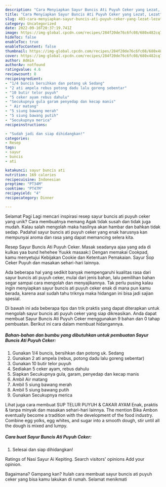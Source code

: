 ```yaml
---
description: "Cara Menyiapkan Sayur Buncis Ati Puyuh Ceker yang Lezat, Lezat"
title: "Cara Menyiapkan Sayur Buncis Ati Puyuh Ceker yang Lezat, Lezat"
slug: 403-cara-menyiapkan-sayur-buncis-ati-puyuh-ceker-yang-lezat-lezat
category: Uncategorized
date: 2022-09-16T20:37:19.741Z
image: https://img-global.cpcdn.com/recipes/284f20de76c6fc08/680x482cq70/sayur-buncis-ati-puyuh-ceker-foto-resep-utama.jpg
hideToc: false
enableToc: true
enableTocContent: false
thumbnail: https://img-global.cpcdn.com/recipes/284f20de76c6fc08/680x482cq70/sayur-buncis-ati-puyuh-ceker-foto-resep-utama.jpg
cover: https://img-global.cpcdn.com/recipes/284f20de76c6fc08/680x482cq70/sayur-buncis-ati-puyuh-ceker-foto-resep-utama.jpg
author: Admin
authorAv: notfound
ratingvalue: 4.6
reviewcount: 8
recipeingredient:
- "1/4 buncis bersihkan dan potong uk Sedang"
- "2 ati ampela rebus potong dadu lalu goreng sebentar"
- "10 butir telor puyuh"
- "5 ceker ayam rebus dahulu"
- "Secukupnya gula garam penyedap dan kecap manis"
- " Air matang"
- "5 siung bawang merah"
- "5 siung bawang putih"
- "Secukupnya merica"
recipeinstructions:

- "Sudah jadi dan siap dihidangkan!"
categories:
- Resep
tags:
- sayur
- buncis
- ati

katakunci: sayur buncis ati 
nutrition: 169 calories
recipecuisine: Indonesian
preptime: "PT34M"
cooktime: "PT47M"
recipeyield: "4"
recipecategory: Dinner

---
```



Selamat Pagi Lagi mencari inspirasi resep sayur buncis ati puyuh ceker yang unik? Cara membuatnya memang Agak tidak susah dan tidak juga mudah. Kalau salah mengolah maka hasilnya akan hambar dan bahkan tidak sedap. Padahal sayur buncis ati puyuh ceker yang enak harusnya kan mempunyai aroma dan rasa yang dapat memancing selera kita.


Resep Sayur Buncis Ati Puyuh Ceker. Masak seadanya ajaa yang ada di kulkas yaa bund hehehee Yuukk masaak:) Dengan memakai Cookpad, kamu menyetujui Kebijakan Cookie dan Ketentuan Pemakaian. Sayur Sop Ceker Puyuh dan masakan sehari-hari lainnya.

Ada beberapa hal yang sedikit banyak mempengaruhi kualitas rasa dari sayur buncis ati puyuh ceker, mulai dari jenis bahan, lalu pemilihan bahan segar sampai cara mengolah dan menyajikannya. Tak perlu pusing kalau ingin menyiapkan sayur buncis ati puyuh ceker enak di mana pun kamu berada, karena asal sudah tahu triknya maka hidangan ini bisa jadi sajian spesial.


Di bawah ini ada beberapa tips dan trik praktis yang dapat diterapkan untuk mengolah sayur buncis ati puyuh ceker yang siap dikreasikan. Anda dapat membuat Sayur Buncis Ati Puyuh Ceker menggunakan 9 bahan dan 0 tahap pembuatan. Berikut ini cara dalam membuat hidangannya.

<!--inarticleads1-->

##### Bahan-bahan dan bumbu yang dibutuhkan untuk pembuatan Sayur Buncis Ati Puyuh Ceker:

1. Gunakan 1/4 buncis, bersihkan dan potong uk. Sedang
1. Gunakan 2 ati ampela (rebus, potong dadu lalu goreng sebentar)
1. Gunakan 10 butir telor puyuh
1. Sediakan 5 ceker ayam, rebus dahulu
1. Siapkan Secukupnya gula, garam, penyedap dan kecap manis
1. Ambil  Air matang
1. Ambil 5 siung bawang merah
1. Ambil 5 siung bawang putih
1. Gunakan Secukupnya merica


Lihat juga cara membuat SUP TELUR PUYUH &amp; CAKAR AYAM Enak, praktis &amp; tanpa minyak dan masakan sehari-hari lainnya. The mention Bika Ambon eventually become a tradition with the development of the food industry. Combine egg yolks, egg whites, and sugar into a smooth dough, stir until all the dough is mixed and lumpy. 

<!--inarticleads2-->

##### Cara buat Sayur Buncis Ati Puyuh Ceker:


1. Selesai dan siap dihidangkan!

Ratings of Nasi Sayur Ai Kepiting. Search visitors&#39; opinions Add your opinion. 

Bagaimana? Gampang kan? Itulah cara membuat sayur buncis ati puyuh ceker yang bisa kamu lakukan di rumah. Selamat menikmati
